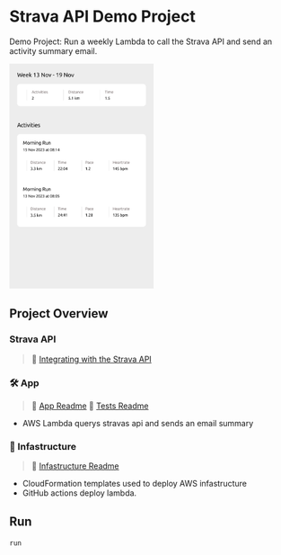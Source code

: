 # Strava API Demo Project

Demo Project: Run a weekly Lambda to call the Strava API and send an activity summary email.

<img
  src='./diagrams/design.svg'
  raw=true
  alt='Wireframe design'
  width="auto"
  height="400px"
/>

## Project Overview

### Strava API

> :book: [Integrating with the Strava API](https://levelup.gitconnected.com/integrating-with-the-strava-api-40244b17df2c)

### 🛠️ App

> :book: [App Readme](app/README.md)
> :book: [Tests Readme](tests/README.md)

- AWS Lambda querys stravas api and sends an email summary

### :bricks: Infastructure

> :book: [Infastructure Readme](infastructure/README.md)

- CloudFormation templates used to deploy AWS infastructure
- GitHub actions deploy lambda.

## Run

```
run
```


